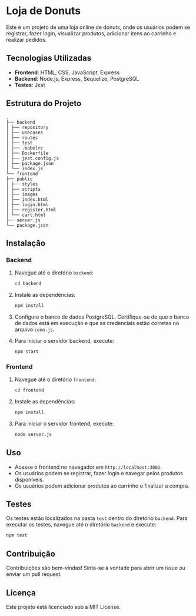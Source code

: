# Loja de Donuts

Este é um projeto de uma loja online de donuts, onde os usuários podem se registrar, fazer login, visualizar produtos, adicionar itens ao carrinho e realizar pedidos.

## Tecnologias Utilizadas

- **Frontend**: HTML, CSS, JavaScript, Express
- **Backend**: Node.js, Express, Sequelize, PostgreSQL
- **Testes**: Jest

## Estrutura do Projeto

```
.
├── backend
│ ├── repository
│ ├── usecases
│ ├── routes
│ ├── test
│ ├── .babelrc
│ ├── Dockerfile
│ ├── jest.config.js
│ ├── package.json
│ └── index.js
└── frontend
├── public
│ ├── styles
│ ├── scripts
│ ├── images
│ ├── index.html
│ ├── login.html
│ ├── register.html
│ └── cart.html
├── server.js
└── package.json
```

## Instalação

### Backend

1. Navegue até o diretório `backend`:
   ```bash
   cd backend
   ```

2. Instale as dependências:
   ```bash
   npm install
   ```

3. Configure o banco de dados PostgreSQL. Certifique-se de que o banco de dados está em execução e que as credenciais estão corretas no arquivo `conn.js`.

4. Para iniciar o servidor backend, execute:
   ```bash
   npm start
   ```

### Frontend

1. Navegue até o diretório `frontend`:
   ```bash
   cd frontend
   ```

2. Instale as dependências:
   ```bash
   npm install
   ```

3. Para iniciar o servidor frontend, execute:
   ```bash
   node server.js
   ```

## Uso

- Acesse o frontend no navegador em `http://localhost:3001`.
- Os usuários podem se registrar, fazer login e navegar pelos produtos disponíveis.
- Os usuários podem adicionar produtos ao carrinho e finalizar a compra.

## Testes

Os testes estão localizados na pasta `test` dentro do diretório `backend`. Para executar os testes, navegue até o diretório `backend` e execute:

```bash
npm test
```

## Contribuição

Contribuições são bem-vindas! Sinta-se à vontade para abrir um issue ou enviar um pull request.

## Licença

Este projeto está licenciado sob a MIT License.